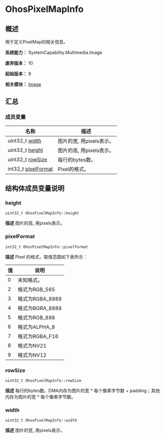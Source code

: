 # OhosPixelMapInfo


## 概述

用于定义PixelMap的相关信息。

**系统能力：** SystemCapability.Multimedia.Image

**废弃版本：** 10

**起始版本：** 8

**相关模块：** [Image](image.md)


## 汇总


### 成员变量

| 名称 | 描述 | 
| -------- | -------- |
| uint32_t [width](#width) | 图片的宽, 用pixels表示。  | 
| uint32_t [height](#height) | 图片的高, 用pixels表示。  | 
| uint32_t [rowSize](#rowsize) | 每行的bytes数。  | 
| int32_t [pixelFormat](#pixelformat) | Pixel的格式。  | 


## 结构体成员变量说明


### height

```
uint32_t OhosPixelMapInfo::height
```
**描述**
图片的高, 用pixels表示。


### pixelFormat

```
int32_t OhosPixelMapInfo::pixelFormat
```
**描述**
Pixel 的格式，取值范围如下表所示：

| 值 | 说明 |
| ------ | ----------------- |
| 0 | 未知格式。 |
| 2 | 格式为RGB_565 |
| 3 | 格式为RGBA_8888 |
| 4 | 格式为BGRA_8888 |
| 5 | 格式为RGB_888 |
| 6 | 格式为ALPHA_8 |
| 7 | 格式为RGBA_F16 |
| 8 | 格式为NV21 |
| 9 | 格式为NV12 |

### rowSize

```
uint32_t OhosPixelMapInfo::rowSize
```
**描述**
每行的bytes数。DMA内存为图片的宽 * 每个像素字节数 + padding；其他内存为图片的宽 * 每个像素字节数。


### width

```
uint32_t OhosPixelMapInfo::width
```
**描述**
图片的宽, 用pixels表示。
